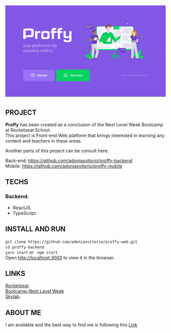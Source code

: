 <h1 align="center" background="blue">
<img src="proffy-home.png" alt="Proffy" width="600px" />
</h1>

## PROJECT
**Proffy** has been created as a conclusion of the Next Level Week Bootcamp at Rocketseat School.<br />
This project is Front-end Web platform that brings interested in learning any content and teachers in these areas. 

Another parts of this project can be consult here:

Back-end: https://github.com/adoniasvitorio/proffy-backend<br />
Mobile: https://github.com/adoniasvitorio/proffy-mobile<br />

## TECHS
### Backend.
* ReactJS.
* TypeScript.

## INSTALL AND RUN

```git clone https://github.com/adoniasvitorio/proffy-web.git```<br />
```cd proffy-backend```<br />
```yarn start``` or ``` npm start```<br />
Open [http://localhost:3000](http://localhost:3000) to view it in the browser.

## LINKS
[Rocketseat](https://rocketseat.com.br/).<br />
[Bootcamp-Next Level Week](https://rocketseat.com.br/)<br />
[Skylab](https://app.rocketseat.com.br/).

## ABOUT ME
I am available and the best way to find me is following this [Link](https://github.com/adoniasvitorio)
